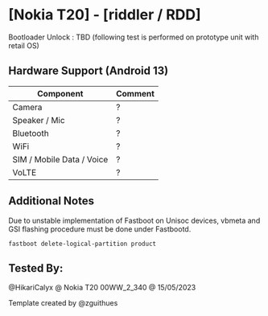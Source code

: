 # [Nokia T20] - [riddler / RDD]

Bootloader Unlock : TBD (following test is performed on prototype unit with retail OS)

## Hardware Support (Android 13)

| Component                 |      Comment                                              |
|---------------------------|-----------------------------------------------------------|
| Camera                    | ?                                                         |
| Speaker / Mic             | ?                                                         |
| Bluetooth                 | ?                                                         |
| WiFi                      | ?                                                         |
| SIM / Mobile Data / Voice | ?                                                         |
| VoLTE                     | ?                                                         |


## Additional Notes

Due to unstable implementation of Fastboot on Unisoc devices, vbmeta and GSI flashing procedure must be done under Fastbootd.
```
fastboot delete-logical-partition product
```

## Tested By:

@HikariCalyx @ Nokia T20 00WW_2_340 @ 15/05/2023


Template created by @zguithues
